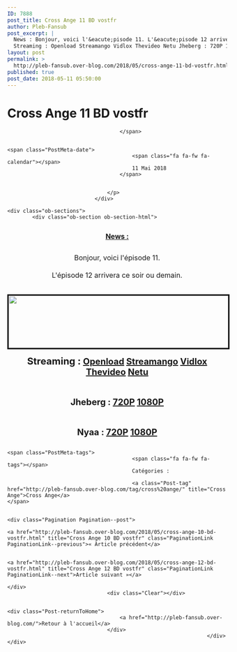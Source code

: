 ```yaml
---
ID: 7888
post_title: Cross Ange 11 BD vostfr
author: Pleb-Fansub
post_excerpt: |
  News : Bonjour, voici l'&eacute;pisode 11. L'&eacute;pisode 12 arrivera ce soir ou demain.
  Streaming : Openload Streamango Vidlox Thevideo Netu Jheberg : 720P 1080P Nyaa : 720P 1080P
layout: post
permalink: >
  http://pleb-fansub.over-blog.com/2018/05/cross-ange-11-bd-vostfr.html
published: true
post_date: 2018-05-11 05:50:00
---
```

<div class="feedwordpress-gaffer-full-text"><div class="Post-header">
                                    <h1 class="Post-title">
                                                                                    Cross Ange 11 BD vostfr
                                                                            </h1>
                                    <p class="Post-meta PostMeta">
                                                                                <span class="PostMeta-user">
                                            <span class="fa fa-fw fa-user"></span>
                                            
                                        </span>
                                                                                
                                                                                <span class="PostMeta-date">
                                            <span class="fa fa-fw fa-calendar"></span>
                                            11 Mai 2018
                                        </span>
                                                                                
                                        
                                    </p>
                                </div>
<div class="Post-content">
                                    
    <div class="ob-sections">
            <div class="ob-section ob-section-html">
<figure class="image-align-center" style="margin:10px 0px 10px 0px"><img alt="" class="image-size-large" src="https://img.over-blog-kiwi.com/2/55/03/68/20171018/ob_b9e201_cross-ange.jpg"></figure><p style="text-align: center; font-size:13px;"><u><strong><span style="font-size:16px;">News :</span></strong></u></p>
<p style="text-align: center; font-size:13px;"><br><span style="font-size:16px;">Bonjour, voici l'épisode 11.<br><br>L'épisode 12 arrivera ce soir ou demain.</span></p>
<center><p style="text-align: center;"><img style="margin-top: 20px; border-width: 3px; border-style: solid; border-color: black; width: 100%; height: 120px;" alt="" src="http://i.imgur.com/R921nS7.png"></p></center>
</div>
            <div class="ob-section ob-section-html">
<p style="text-align: center;"><strong><span style="font-size:22px;">Streaming : </span><span style="font-size:20px;"><a href="https://openload.co/embed/q_436R2_IKo/%5BPleb-Fansub%5D_Cross_Ange_-_Tenshi_to_Ryuu_no_Rondo_11_vostfr_%28BD_1920x1080_x264_AAC%29_%5BA6C57401%5D.mp4">Openload</a> <a href="https://streamango.com/embed/oekktrkbnecbpepn/_Pleb-Fansub_Cross_Ange_-_Tenshi_to_Ryuu_no_Rondo_11_vostfr_BD_1920x1080_x264_AAC_A6C57401_mp4">Streamango</a> <a href="https://vidlox.me/embed-3zxu96kfmq5g.html">Vidlox</a> <a href="https://thevideo.me/embed-9on48r0p8mzh.html">Thevideo</a> <a href="https://waaw.tv/watch_video.php?v=0aUHjQ2v1lty">Netu</a></span></strong></p>
<p style="text-align: center;"> </p>
<p style="text-align: center;"><strong><span style="font-size:20px;">Jheberg : <a href="http://www.jheberg.net/captcha/pleb-fansub-cross-ange-tenshi-to-ryuu-no-rondo-41/">720P</a> <a href="http://www.jheberg.net/captcha/pleb-fansub-cross-ange-tenshi-to-ryuu-no-rondo-42/">1080P</a></span></strong></p>
<p style="text-align: center;"> </p>
<p style="text-align: center;"><strong><span style="font-size:20px;">Nyaa : <a href="https://nyaa.si/view/1035739">720P</a> <a href="https://nyaa.si/view/1035740">1080P</a></span></strong></p>
</div>
        </div>

                                    
                                                                            <span class="PostMeta-tags">
                                            <span class="fa fa-fw fa-tags"></span> 
                                            Catégories :
                                                                                    
                                            <a class="Post-tag" href="http://pleb-fansub.over-blog.com/tag/cross%20ange/" title="Cross Ange">Cross Ange</a>                                                                                    </span>
                                                                        
                                                                        <div class="Pagination Pagination--post">
                                                                                    <a href="http://pleb-fansub.over-blog.com/2018/05/cross-ange-10-bd-vostfr.html" title="Cross Ange 10 BD vostfr" class="PaginationLink PaginationLink--previous">« Article précédent</a>
                                            
                                                                                    <a href="http://pleb-fansub.over-blog.com/2018/05/cross-ange-12-bd-vostfr.html" title="Cross Ange 12 BD vostfr" class="PaginationLink PaginationLink--next">Article suivant »</a>
                                                                            </div>
                                    <div class="Clear"></div>
                                                                        
                                                                        <div class="Post-returnToHome">
                                        <a href="http://pleb-fansub.over-blog.com/">Retour à l'accueil</a>
                                    </div>
                                                                    </div></div>